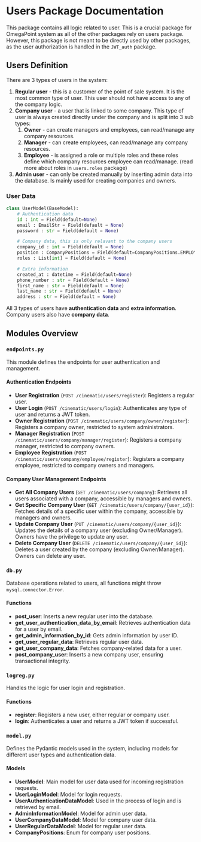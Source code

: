 # Users Package Documentation
This package contains all logic related to user. This is a crucial package for OmegaPoint system as all of the other packages rely on users package. However, this package is not meant to be directly used by other packages, as the user authorization is handled in the `JWT_auth` package.

## Users Definition
There are 3 types of users in the system:
1. **Regular user** - this is a customer of the point of sale system. It is the most common type of user. This user should not have access to any of the company logic.
2. **Company user** - a user that is linked to some company. This type of user is always created directly under the company and is split into 3 sub types:
    1. **Owner** - can create managers and employees, can read/manage any company resources.
    2. **Manager** - can create employees, can read/manage any company resources.
    3. **Employee** - is assigned a role or multiple roles and these roles define which company resources employee can read/manage. (read more about roles in `users.roles` package)
3. **Admin user** - can only be created manually by inserting admin data into the database. Is mainly used for creating companies and owners.

### User Data
```python
class UserModel(BaseModel):
    # Authentication data
    id : int = Field(default=None)
    email : EmailStr = Field(default = None)
    password : str = Field(default = None)

    # Company data, this is only relavant to the company users
    company_id : int = Field(default = None)
    position : CompanyPositions = Field(default=CompanyPositions.EMPLOYEE)
    roles : List[int] = Field(default = None)

    # Extra information
    created_at : datetime = Field(default=None)
    phone_number : str = Field(default = None)
    first_name : str = Field(default = None)
    last_name : str = Field(default = None)
    address : str = Field(default = None)
```
All 3 types of users have **authentication data** and **extra information**. Company users also have **company data**.


## Modules Overview

### `endpoints.py`
This module defines the endpoints for user authentication and management.

#### Authentication Endpoints
- **User Registration** (`POST /cinematic/users/register`): Registers a regular user.
- **User Login** (`POST /cinematic/users/login`): Authenticates any type of user and returns a JWT token.
- **Owner Registration** (`POST /cinematic/users/company/owner/register`): Registers a company owner, restricted to system administrators.
- **Manager Registration** (`POST /cinematic/users/company/manager/register`): Registers a company manager, restricted to company owners.
- **Employee Registration** (`POST /cinematic/users/company/employee/register`): Registers a company employee, restricted to company owners and managers.

#### Company User Management Endpoints
- **Get All Company Users** (`GET /cinematic/users/company`): Retrieves all users associated with a company, accessible by managers and owners.
- **Get Specific Company User** (`GET /cinematic/users/company/{user_id}`): Fetches details of a specific user within the company, accessible by managers and owners.
- **Update Company User** (`PUT /cinematic/users/company/{user_id}`): Updates the details of a company user (excluding Owner/Manager). Owners have the privilege to update any user.
- **Delete Company User** (`DELETE /cinematic/users/company/{user_id}`): Deletes a user created by the company (excluding Owner/Manager). Owners can delete any user.

### `db.py`
Database operations related to users, all functions might throw `mysql.connector.Error`.

#### Functions
- **post_user**: Inserts a new regular user into the database.
- **get_user_authentication_data_by_email**: Retrieves authentication data for a user by email.
- **get_admin_information_by_id**: Gets admin information by user ID.
- **get_user_regular_data**: Retrieves regular user data.
- **get_user_company_data**: Fetches company-related data for a user.
- **post_company_user**: Inserts a new company user, ensuring transactional integrity.

### `logreg.py`
Handles the logic for user login and registration.

#### Functions
- **register**: Registers a new user, either regular or company user.
- **login**: Authenticates a user and returns a JWT token if successful.

### `model.py`
Defines the Pydantic models used in the system, including models for different user types and authentication data.

#### Models
- **UserModel**: Main model for user data used for incoming registration requests.
- **UserLoginModel**: Model for login requests.
- **UserAuthenticationDataModel**: Used in the process of login and is retrieved by email.
- **AdminInformationModel**: Model for admin user data.
- **UserCompanyDataModel**: Model for company user data.
- **UserRegularDataModel**: Model for regular user data.
- **CompanyPositions**: Enum for company user positions.
